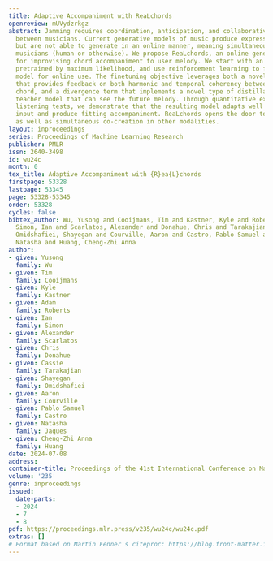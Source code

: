 ```yaml
---
title: Adaptive Accompaniment with ReaLchords
openreview: mUVydzrkgz
abstract: Jamming requires coordination, anticipation, and collaborative creativity
  between musicians. Current generative models of music produce expressive output
  but are not able to generate in an online manner, meaning simultaneously with other
  musicians (human or otherwise). We propose ReaLchords, an online generative model
  for improvising chord accompaniment to user melody. We start with an online model
  pretrained by maximum likelihood, and use reinforcement learning to finetune the
  model for online use. The finetuning objective leverages both a novel reward model
  that provides feedback on both harmonic and temporal coherency between melody and
  chord, and a divergence term that implements a novel type of distillation from a
  teacher model that can see the future melody. Through quantitative experiments and
  listening tests, we demonstrate that the resulting model adapts well to unfamiliar
  input and produce fitting accompaniment. ReaLchords opens the door to live jamming,
  as well as simultaneous co-creation in other modalities.
layout: inproceedings
series: Proceedings of Machine Learning Research
publisher: PMLR
issn: 2640-3498
id: wu24c
month: 0
tex_title: Adaptive Accompaniment with {R}ea{L}chords
firstpage: 53328
lastpage: 53345
page: 53328-53345
order: 53328
cycles: false
bibtex_author: Wu, Yusong and Cooijmans, Tim and Kastner, Kyle and Roberts, Adam and
  Simon, Ian and Scarlatos, Alexander and Donahue, Chris and Tarakajian, Cassie and
  Omidshafiei, Shayegan and Courville, Aaron and Castro, Pablo Samuel and Jaques,
  Natasha and Huang, Cheng-Zhi Anna
author:
- given: Yusong
  family: Wu
- given: Tim
  family: Cooijmans
- given: Kyle
  family: Kastner
- given: Adam
  family: Roberts
- given: Ian
  family: Simon
- given: Alexander
  family: Scarlatos
- given: Chris
  family: Donahue
- given: Cassie
  family: Tarakajian
- given: Shayegan
  family: Omidshafiei
- given: Aaron
  family: Courville
- given: Pablo Samuel
  family: Castro
- given: Natasha
  family: Jaques
- given: Cheng-Zhi Anna
  family: Huang
date: 2024-07-08
address:
container-title: Proceedings of the 41st International Conference on Machine Learning
volume: '235'
genre: inproceedings
issued:
  date-parts:
  - 2024
  - 7
  - 8
pdf: https://proceedings.mlr.press/v235/wu24c/wu24c.pdf
extras: []
# Format based on Martin Fenner's citeproc: https://blog.front-matter.io/posts/citeproc-yaml-for-bibliographies/
---
```

